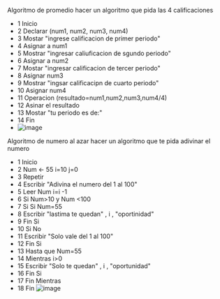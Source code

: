 Algoritmo de promedio 
hacer un algoritmo que pida las 4 calificaciones 

* 1 Inicio 
* 2 Declarar (num1, num2, num3, num4)
* 3 Mostar "ingrese calificacion de primer periodo"
* 4 Asignar a num1
* 5 Mostrar "ingresar caliuficacion de sgundo periodo"
* 6 Asignar a num2
* 7 Mostar "ingresar calificacion de tercer periodo" 
* 8 Asignar num3
* 9 Mostrar "ingsar calificacipn de cuarto periodo"
* 10 Asignar num4 
* 11 Operacion (resultado=num1,num2,num3,num4/4)
* 12 Asinar el resultado 
* 13 Mostar "tu periodo es de:"
* 14 Fin 
* ![image](https://user-images.githubusercontent.com/103463256/163238446-c1d25f83-83b4-4cde-99b3-4b72df8a4d28.png)

Algoritmo de numero al azar
hacer un algoritmo que te pida adivinar el numero

* 1 Inicio
* 2 Num <- 55 i=10 j=0
* 3 Repetir
* 4 Escribir "Adivina el numero del 1 al 100"
* 5 Leer Num  i=i -1
* 6 Si Num>10 y Num <100
* 7 Si Si Num=55
* 8 Escribir "lastima te quedan" , i , "oportinidad"
* 9 Fin Si
* 10 Si No
* 11 Escribir "Solo vale del 1 al 100"
* 12 Fin Si
* 13 Hasta que Num=55
* 14 Mientras i>0
* 15 Escribir "Solo te quedan" , i , "oportunidad"
* 16 Fin Si
* 17 Fin Mientras
* 18 Fin 
![image](https://user-images.githubusercontent.com/103463256/165825965-c28698b3-759e-487d-8fc1-7cac6d9419d9.png)






